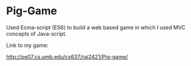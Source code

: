 # Pig-Game
Used Ecma-script (ES6) to build a web based game in which I used MVC concepts of Java-script.

Link to my game:

http://pe07.cs.umb.edu/cs637/raj2421/Pig-game/
